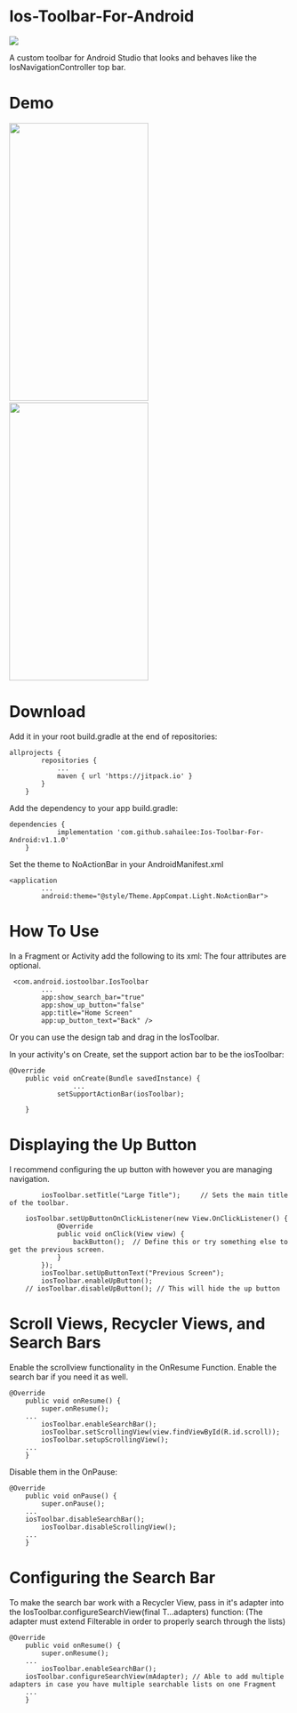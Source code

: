 # Ios-Toolbar-For-Android
[![](https://jitpack.io/v/sahailee/Ios-Toolbar-For-Android.svg)](https://jitpack.io/#sahailee/Ios-Toolbar-For-Android)

A custom toolbar for Android Studio that looks and behaves like the IosNavigationController top bar.

# Demo

<img src="/demo/scroll.gif" width="250" height="500"/>&nbsp;&nbsp;&nbsp;&nbsp;&nbsp;&nbsp;&nbsp;&nbsp;&nbsp;&nbsp;&nbsp;&nbsp;&nbsp;&nbsp;&nbsp;&nbsp;&nbsp;&nbsp;&nbsp;&nbsp;&nbsp;&nbsp;&nbsp;&nbsp;&nbsp;&nbsp;&nbsp;&nbsp;&nbsp;&nbsp;&nbsp;&nbsp;&nbsp;&nbsp;&nbsp;<img src="/demo/search.gif" width="250" height="500"/>
# Download
Add it in your root build.gradle at the end of repositories:
```
allprojects {
		repositories {
			...
			maven { url 'https://jitpack.io' }
		}
	}
```

Add the dependency to your app build.gradle:
```
dependencies {
	        implementation 'com.github.sahailee:Ios-Toolbar-For-Android:v1.1.0'
	}
```

Set the theme to NoActionBar in your AndroidManifest.xml
```
<application
        ...
        android:theme="@style/Theme.AppCompat.Light.NoActionBar">
```

# How To Use

In a Fragment or Activity add the following to its xml:
The four attributes are optional.
```
 <com.android.iostoolbar.IosToolbar
        ...
        app:show_search_bar="true" 
        app:show_up_button="false"
        app:title="Home Screen"
        app:up_button_text="Back" />
```
Or you can use the design tab and drag in the IosToolbar.

In your activity's on Create, set the support action bar to be the iosToolbar:
```
@Override
    public void onCreate(Bundle savedInstance) {
    			...
			setSupportActionBar(iosToolbar);
			
	}

```
# Displaying the Up Button
I recommend configuring the up button with however you are managing navigation.
```
        iosToolbar.setTitle("Large Title"); 	// Sets the main title of the toolbar.
	
	iosToolbar.setUpButtonOnClickListener(new View.OnClickListener() {
            @Override
            public void onClick(View view) {
                backButton();  // Define this or try something else to get the previous screen.
            }
        });
    	iosToolbar.setUpButtonText("Previous Screen");
    	iosToolbar.enableUpButton();
	// iosToolbar.disableUpButton(); // This will hide the up button
```

# Scroll Views, Recycler Views, and Search Bars
Enable the scrollview functionality in the OnResume Function.
Enable the search bar if you need it as well.
```
@Override
    public void onResume() {
        super.onResume();
	...
        iosToolbar.enableSearchBar();
        iosToolbar.setScrollingView(view.findViewById(R.id.scroll));
        iosToolbar.setupScrollingView();
	...
    }
```

Disable them in the OnPause:
```
@Override
    public void onPause() {
        super.onPause();
	...
	iosToolbar.disableSearchBar();
        iosToolbar.disableScrollingView();
	...
    }
```

# Configuring the Search Bar
To make the search bar work with a Recycler View, pass in it's adapter into the IosToolbar.configureSearchView(final T...adapters) function:
(The adapter must extend Filterable in order to properly search through the lists)
```
@Override
    public void onResume() {
        super.onResume();
	...
        iosToolbar.enableSearchBar();
	iosToolbar.configureSearchView(mAdapter); // Able to add multiple adapters in case you have multiple searchable lists on one Fragment
	...
    }
```

